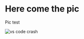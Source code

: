 # Here come the pic

Pic test

![vs code crash](https://raw.githubusercontent.com/agmyintmyatoo/BlogPosts/main/assets/vs-code-crash.png)
